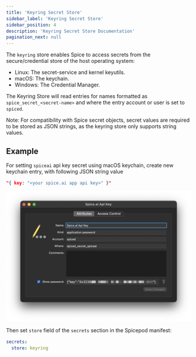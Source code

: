 ```yaml
---
title: 'Keyring Secret Store'
sidebar_label: 'Keyring Secret Store'
sidebar_position: 4
description: 'Keyring Secret Store Documentation'
pagination_next: null
---
```


The `keyring` store enables Spice to access secrets from the secure/credential store of the host operating system:

- Linux: The secret-service and kernel keyutils.
- macOS: The keychain.
- Windows: The Credential Manager.

The Keyring Store will read entries for names formatted as `spice_secret_<secret-name>` and where the entry account or user is set to `spiced`.

Note: For compatibility with Spice secret objects, secret values are required to be stored as JSON strings, as the keyring store only supports string values.

## Example

For setting `spiceai` api key secret using macOS keychain, create new keychain entry, with following JSON string value

```json
"{ key: "<your spice.ai app api key>" }"
```

<img src="/img/secrets-keychain-example.png" alt="" width="800" />

Then set `store` field of the `secrets` section in the Spicepod manifest:

```yaml
secrets:
  store: keyring
```
